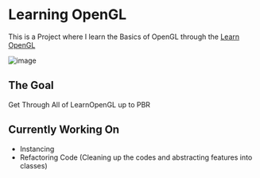 # Learning OpenGL
This is a Project where I learn the Basics of OpenGL through the [Learn OpenGL](https://learnopengl.com)

![image](https://github.com/user-attachments/assets/f6416592-0313-456c-9c49-6d01946c707f)

## The Goal
Get Through All of LearnOpenGL up to PBR

## Currently Working On
- Instancing
- Refactoring Code (Cleaning up the codes and abstracting features into classes)
